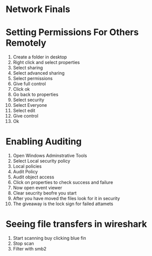 # Network Finals

# Setting Permissions For Others Remotely

1. Create a folder in desktop
2. Right click and select properties
3. Select sharing
4. Select advanced sharing
5. Select permissions
6. Give full control
7. Click ok
8. Go back to properties
9. Select security
10. Select Everyone
11. Select edit
12. Give control
12. Ok


# Enabling Auditing

1. Open Windows Adminstrative Tools
2. Select Local security policy
3. Local policies
4. Audit Policy
5. Audit object access
6. Click on properties to check success and failure
7. Now open event viewer
8. Clear seucrity beofre you start
9. After you have moved the files look for it in security
10. The giveaway is the lock sign for failed attamets


# Seeing file transfers in wireshark

1. Start scanning buy clicking blue fin
3. Stop scan
3. Filter with smb2
